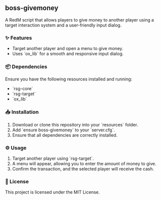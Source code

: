 ## boss-givemoney

A RedM script that allows players to give money to another player using a target interaction system and a user-friendly input dialog.

### ✨ Features
- Target another player and open a menu to give money.
- Uses \`ox_lib\` for a smooth and responsive input dialog.

### 📦 Dependencies
Ensure you have the following resources installed and running:
- \`rsg-core\`
- \`rsg-target\`
- \`ox_lib\`

### 📥 Installation
1. Download or clone this repository into your \`resources\` folder.
2. Add \`ensure boss-givemoney\` to your \`server.cfg\`.
3. Ensure that all dependencies are correctly installed.

### ⚙️ Usage
1. Target another player using \`rsg-target\`.
2. A menu will appear, allowing you to enter the amount of money to give.
3. Confirm the transaction, and the selected player will receive the cash.

### 📜 License
This project is licensed under the MIT License.
